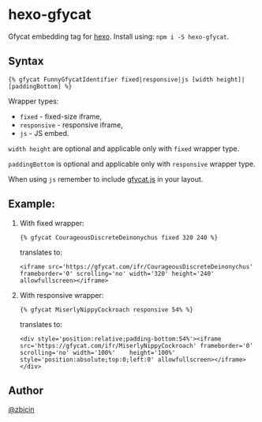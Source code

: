 # hexo-gfycat

Gfycat embedding tag for [hexo](https://hexo.io). Install using: `npm i -S hexo-gfycat`.

## Syntax

`{% gfycat FunnyGfycatIdentifier fixed|responsive|js [width height]|[paddingBottom] %}`

Wrapper types:
 - `fixed` - fixed-size iframe,
 - `responsive` - responsive iframe,
 - `js` - JS embed.

`width height` are optional and applicable only with `fixed` wrapper type.

`paddingBottom` is optional and applicable only with `responsive` wrapper type.

When using `js` remember to include [gfycat.js](https://github.com/gfycat/gfycat.js) in your layout.

## Example:

1. With fixed wrapper:
   
   `{% gfycat CourageousDiscreteDeinonychus fixed 320 240 %}`

   translates to:

   `<iframe src='https://gfycat.com/ifr/CourageousDiscreteDeinonychus' frameborder='0' scrolling='no' width='320' height='240' allowfullscreen></iframe>`


2. With responsive wrapper:
   
   `{% gfycat MiserlyNippyCockroach responsive 54% %}`

   translates to:

   `<div style='position:relative;padding-bottom:54%'><iframe src='https://gfycat.com/ifr/MiserlyNippyCockroach' frameborder='0' scrolling='no' width='100%'    height='100%' style='position:absolute;top:0;left:0' allowfullscreen></iframe></div>`

## Author
[@zbicin](https://twitter.com/zbicin)